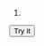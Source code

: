 

1.

<!DOCTYPE html>
<html>
<body>
<button onclick="myFunction()">Try it</button>
<p id="demo"></p>
<script>
function myFunction() {
  var str = "Mr. Blue has a blue house"
  var n = str.search('b');

2.
function convertMinutestoSeconds(minutes) 

{

  return Math.floor(minutes * 60);
}

3.
var fruits = ["Banana", "Orange", "Apple", "Mango"];
var a = fruits.indexOf("Apple");
4.
5.<html>
 <head> 
<title>JavaScript Array reverse Method</title>
 </head> 
<body>
 <script type = "text/javascript">
 var arr = [0, 1, 2, 3].reverse(); 
document.write("Reversed array is : " + arr ); </script> </body> </html>








